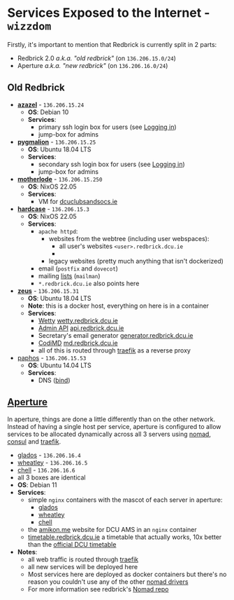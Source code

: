 # Services Exposed to the Internet - `wizzdom`

Firstly, it's important to mention that Redbrick is currently split in 2 parts:
- Redbrick 2.0 *a.k.a. "old redbrick"* (on `136.206.15.0/24`)
- Aperture *a.k.a. "new redbrick"* (on `136.206.16.0/24`)

## Old Redbrick
- [**azazel**](../hosts/azazel.md) - `136.206.15.24`
	- **OS**: Debian 10
	- **Services**:
		- primary ssh login box for users (see [Logging in](servers.md#Logging%20in))
		- jump-box for admins
- [**pygmalion**](../hosts/pygmalion.md) - `136.206.15.25`
	- **OS**: Ubuntu 18.04 LTS
	- **Services**:
		- secondary ssh login box for users (see [Logging in](servers.md#Logging%20in))
		- jump-box for admins
- [**motherlode**](../hosts/motherlode) - `136.206.15.250`
	- **OS**: NixOS 22.05
	- **Services**:
		- VM for [dcuclubsandsocs.ie](https://dcuclubsandsocs.ie)
- [**hardcase**](../hosts/hardcase.md) - `136.206.15.3`
	- **OS**: NixOS 22.05
	- **Services**:
		- `apache httpd`:
			- websites from the webtree (including user webspaces):
				- all user's websites `<user>.redbrick.dcu.ie`
				- 
			- legacy websites (pretty much anything that isn't dockerized)
		- email (`postfix` and `dovecot`)
		- mailing [lists](https://lists.redbrick.dcu.ie) (`mailman`)
		- `*.redbrick.dcu.ie` also points here
- [**zeus**](../hosts/zeus.md) - `136.206.15.31`
	- **OS**: Ubuntu 18.04 LTS
	- **Note**: this is a docker host, everything on here is in a container
	- **Services**:
		- [Wetty](servers.md#Logging%20in%20to%20Wetty) [wetty.redbrick.dcu.ie](https://wetty.redbrick.dcu.ie)
		- [Admin API](api.md) [api.redbrick.dcu.ie](https://api.redbrick.dcu.ie)
		- Secretary's email generator [generator.redbrick.dcu.ie](https://generator.redbrick.dcu.ie)
		- [CodiMD](codimd.md) [md.redbrick.dcu.ie](https://md.redbrick.dcu.ie)
		- all of this is routed through [traefik](traefik.md) as a reverse proxy
- [paphos](../hosts/paphos.md) - `136.206.15.53`
	- **OS**: Ubuntu 14.04 LTS
	- **Services**:
		- DNS ([bind](bind.md))

## [Aperture](../aperture/index.md)
In aperture, things are done a little differently than on the other network. Instead of having  a single host per service, aperture is configured to allow services to be allocated dynamically across all 3 servers using [nomad](../aperture/nomad.md), [consul](../aperture/consul.md) and [traefik](traefik.md).

- [glados](../hosts/glados.md) - `136.206.16.4`
- [wheatley](../hosts/wheatley.md) - `136.206.16.5`
- [chell](../hosts/chell.md) - `136.206.16.6`
- all 3 boxes are identical
- **OS**: Debian 11
- **Services**:
	- simple `nginx` containers with the mascot of each server in aperture:
		- [glados](https://glados.redbrick.dcu.ie)
		- [wheatley](wheatley.redbrick.dcu.ie)
		- [chell](https://chell.redbrick.dcu.ie)
	- the [amikon.me](https://amikon.me) website for DCU AMS in an `nginx` container
	- [timetable.redbrick.dcu.ie](https://timetable.redbrick.dcu.ie) a timetable that actually works, 10x better than the [official DCU timetable](https://mytimetable.dcu.ie)
- **Notes**:
	- all web traffic is routed through [traefik](traefik.md)
	- all new services will be deployed here
	- Most services here are deployed as docker containers but there's no reason you couldn't use any of the other [nomad drivers](https://developer.hashicorp.com/nomad/docs/drivers)
	- For more information see redbrick's [Nomad repo](https://https://github.com/redbrick/nomad)